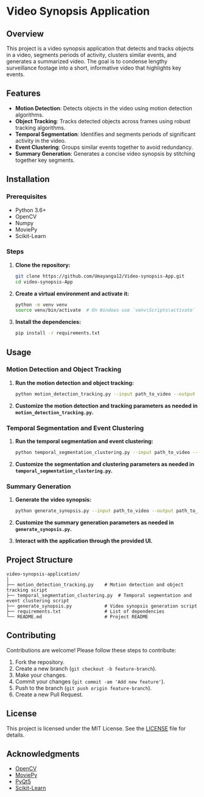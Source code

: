 # Video Synopsis Application

## Overview

This project is a video synopsis application that detects and tracks objects in a video, segments periods of activity, clusters similar events, and generates a summarized video. The goal is to condense lengthy surveillance footage into a short, informative video that highlights key events.

## Features

- **Motion Detection**: Detects objects in the video using motion detection algorithms.
- **Object Tracking**: Tracks detected objects across frames using robust tracking algorithms.
- **Temporal Segmentation**: Identifies and segments periods of significant activity in the video.
- **Event Clustering**: Groups similar events together to avoid redundancy.
- **Summary Generation**: Generates a concise video synopsis by stitching together key segments.

## Installation

### Prerequisites

- Python 3.6+
- OpenCV
- Numpy
- MoviePy
- Scikit-Learn

### Steps

1. **Clone the repository:**

   ```bash
   git clone https://github.com/Umayanga12/Video-synopsis-App.git
   cd video-synopsis-App
   ```

2. **Create a virtual environment and activate it:**

   ```bash
   python -m venv venv
   source venv/bin/activate  # On Windows use `venv\Scripts\activate`
   ```

3. **Install the dependencies:**

   ```bash
   pip install -r requirements.txt
   ```

## Usage

### Motion Detection and Object Tracking

1. **Run the motion detection and object tracking:**

   ```bash
   python motion_detection_tracking.py --input path_to_video --output path_to_output
   ```

2. **Customize the motion detection and tracking parameters as needed in `motion_detection_tracking.py`.**

### Temporal Segmentation and Event Clustering

1. **Run the temporal segmentation and event clustering:**

   ```bash
   python temporal_segmentation_clustering.py --input path_to_video --output path_to_output
   ```

2. **Customize the segmentation and clustering parameters as needed in `temporal_segmentation_clustering.py`.**

### Summary Generation

1. **Generate the video synopsis:**

   ```bash
   python generate_synopsis.py --input path_to_video --output path_to_output
   ```

2. **Customize the summary generation parameters as needed in `generate_synopsis.py`.**

2. **Interact with the application through the provided UI.**

## Project Structure

```
video-synopsis-application/
│
├── motion_detection_tracking.py    # Motion detection and object tracking script
├── temporal_segmentation_clustering.py  # Temporal segmentation and event clustering script
├── generate_synopsis.py            # Video synopsis generation script
├── requirements.txt                # List of dependencies
└── README.md                       # Project README
```

## Contributing

Contributions are welcome! Please follow these steps to contribute:

1. Fork the repository.
2. Create a new branch (`git checkout -b feature-branch`).
3. Make your changes.
4. Commit your changes (`git commit -am 'Add new feature'`).
5. Push to the branch (`git push origin feature-branch`).
6. Create a new Pull Request.

## License

This project is licensed under the MIT License. See the [LICENSE](LICENSE) file for details.

## Acknowledgments

- [OpenCV](https://opencv.org/)
- [MoviePy](https://zulko.github.io/moviepy/)
- [PyQt5](https://pypi.org/project/PyQt5/)
- [Scikit-Learn](https://scikit-learn.org/)
